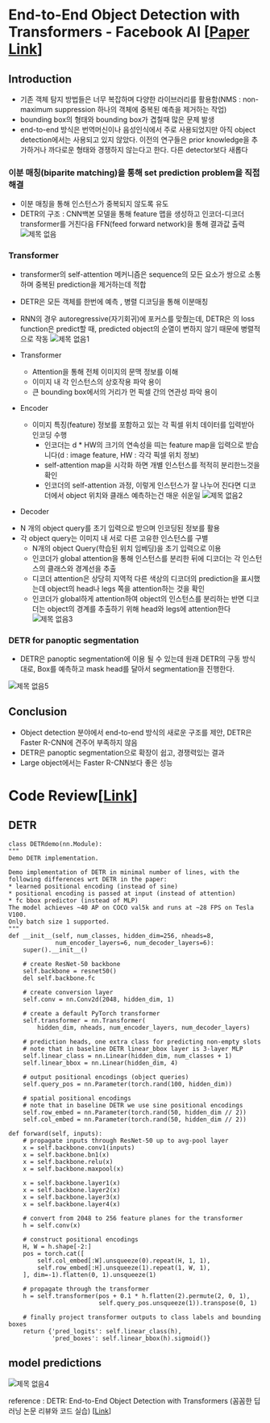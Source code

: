 # End-to-End Object Detection with Transformers - Facebook AI [[Paper Link](https://arxiv.org/abs/2005.12872)]
## Introduction
- 기존 객체 탐지 방법들은 너무 복잡하며 다양한 라이브러리를 활용함(NMS : non-maximum suppression 하나의 객체에 중복된 예측을 제거하는 작업)
- bounding box의 형태와 bounding box가 겹칠때 많은 문제 발생
- end-to-end 방식은 번역머신이나 음성인식에서 주로 사용되었지만 아직 object detection에서는 사용되고 있지 않았다. 이전의 연구들은 prior knowledge을 추가하거나 까다로운 형태와 경쟁하지 않는다고 한다. 다른 detector보다 새롭다

### 이분 매칭(biparite matching)을 통해 set prediction problem을 직접 해결 
- 이분 매칭을 통해 인스턴스가 중복되지 않도록 유도
- DETR의 구조 : CNN백본 모델을 통해 feature 맵을 생성하고 인코더-디코더 transformer를 거친다음 FFN(feed forward network)을 통해 결과값 출력
![제목 없음](https://user-images.githubusercontent.com/47103479/105000521-ca7e2100-5a71-11eb-95a0-ec6becd51cbb.png)

### Transformer
- transformer의 self-attention 메커니즘은 sequence의 모든 요소가 쌍으로 소통하며 중복된 prediction을 제거하는데 적합
- DETR은 모든 객체를 한번에 예측 , 병렬 디코딩을 통해 이분매칭
- RNN의 경우 autoregressive(자기회귀)에 포커스를 맞췄는데, DETR은 의 loss function은 predict할 때, predicted object의 순열이 변하지 않기 때문에 병렬적으로 작동
![제목 없음1](https://user-images.githubusercontent.com/47103479/105001464-25644800-5a73-11eb-9185-ed26f7ebed4f.png)

- Transformer
  * Attention을 통해 전체 이미지의 문맥 정보를 이해 
  * 이미지 내 각 인스턴스의 상호작용 파악 용이
  * 큰 bounding box에서의 거리가 먼 픽셀 간의 연관성 파악 용이
  
- Encoder
  * 이미지 특징(feature) 정보를 포함하고 있는 각 픽셀 위치 데이터를 입력받아 인코딩 수행
    * 인코더는 d * HW의 크기의 연속성을 띠는 feature map을 입력으로 받습니다(d : image feature, HW : 각각 픽셀 위치 정보)
    * self-attention map을 시각화 하면 개별 인스턴스를 적적히 분리한느것을 확인
    * 인코더의 self-attention 과정, 이렇게 인스턴스가 잘 나누어 진다면 디코더에서 object 위치와 클래스 예측하는건 매운 쉬운일 
    ![제목 없음2](https://user-images.githubusercontent.com/47103479/105001925-d8cd3c80-5a73-11eb-9c03-cc58d41ab18d.png)

 - Decoder
  * N 개의 object query를 초기 입력으로 받으며 인코딩된 정보를 활용
  * 각 object query는 이미지 내 서로 다른 고유한 인스턴스를 구별 
    * N개의 object Query(학습된 위치 임베딩)을 초기 입력으로 이용
    * 인코더가 global attention을 통해 인스턴스를 분리한 뒤에 디코더는 각 인스턴스의 클래스와 경계선을 추출
    * 디코더 attention은 상당히 지역적 다른 색상의 디코더의 prediction을 표시했는데 object의 head나 legs 쪽을 attention하는 것을 확인
    * 인코더가 global하게 attention하여 object의 인스턴스를 분리하는 반면 디코더는 object의 경계를 추출하기 위해 head와 legs에 attention한다
    ![제목 없음3](https://user-images.githubusercontent.com/47103479/105002210-3f525a80-5a74-11eb-9c1e-c4b2ce98d88b.png)

### DETR for panoptic segmentation
- DETR은 panoptic segmentation에 이용 될 수 있는데 원래 DETR의 구동 방식 대로, Box를 예측하고 mask head를 달아서 segmentation을 진행한다.

![제목 없음5](https://user-images.githubusercontent.com/47103479/105005420-a7a33b00-5a78-11eb-9e7e-0f9a89361e0a.png)

## Conclusion
- Object detection 분야에서 end-to-end 방식의 새로운 구조를 제안, DETR은 Faster R-CNN에 견주어 부족하지 않음
- DETR은 panoptic segmentation으로 확장이 쉽고, 경쟁력있는 결과
- Large object에서는 Faster R-CNN보다 좋은 성능

# Code Review[[Link](https://colab.research.google.com/github/facebookresearch/detr/blob/colab/notebooks/detr_demo.ipynb#scrollTo=Y6Jrz6xz71C0)]
## DETR
    class DETRdemo(nn.Module):
    """
    Demo DETR implementation.

    Demo implementation of DETR in minimal number of lines, with the
    following differences wrt DETR in the paper:
    * learned positional encoding (instead of sine)
    * positional encoding is passed at input (instead of attention)
    * fc bbox predictor (instead of MLP)
    The model achieves ~40 AP on COCO val5k and runs at ~28 FPS on Tesla V100.
    Only batch size 1 supported.
    """
    def __init__(self, num_classes, hidden_dim=256, nheads=8,
                 num_encoder_layers=6, num_decoder_layers=6):
        super().__init__()

        # create ResNet-50 backbone
        self.backbone = resnet50()
        del self.backbone.fc

        # create conversion layer
        self.conv = nn.Conv2d(2048, hidden_dim, 1)

        # create a default PyTorch transformer
        self.transformer = nn.Transformer(
            hidden_dim, nheads, num_encoder_layers, num_decoder_layers)

        # prediction heads, one extra class for predicting non-empty slots
        # note that in baseline DETR linear_bbox layer is 3-layer MLP
        self.linear_class = nn.Linear(hidden_dim, num_classes + 1)
        self.linear_bbox = nn.Linear(hidden_dim, 4)

        # output positional encodings (object queries)
        self.query_pos = nn.Parameter(torch.rand(100, hidden_dim))

        # spatial positional encodings
        # note that in baseline DETR we use sine positional encodings
        self.row_embed = nn.Parameter(torch.rand(50, hidden_dim // 2))
        self.col_embed = nn.Parameter(torch.rand(50, hidden_dim // 2))

    def forward(self, inputs):
        # propagate inputs through ResNet-50 up to avg-pool layer
        x = self.backbone.conv1(inputs)
        x = self.backbone.bn1(x)
        x = self.backbone.relu(x)
        x = self.backbone.maxpool(x)

        x = self.backbone.layer1(x)
        x = self.backbone.layer2(x)
        x = self.backbone.layer3(x)
        x = self.backbone.layer4(x)

        # convert from 2048 to 256 feature planes for the transformer
        h = self.conv(x)

        # construct positional encodings
        H, W = h.shape[-2:]
        pos = torch.cat([
            self.col_embed[:W].unsqueeze(0).repeat(H, 1, 1),
            self.row_embed[:H].unsqueeze(1).repeat(1, W, 1),
        ], dim=-1).flatten(0, 1).unsqueeze(1)

        # propagate through the transformer
        h = self.transformer(pos + 0.1 * h.flatten(2).permute(2, 0, 1),
                             self.query_pos.unsqueeze(1)).transpose(0, 1)
        
        # finally project transformer outputs to class labels and bounding boxes
        return {'pred_logits': self.linear_class(h), 
                'pred_boxes': self.linear_bbox(h).sigmoid()}

## model predictions

![제목 없음4](https://user-images.githubusercontent.com/47103479/105003138-a3295300-5a75-11eb-9e6e-59b8eafa15e6.png)


reference : DETR: End-to-End Object Detection with Transformers (꼼꼼한 딥러닝 논문 리뷰와 코드 실습) [[Link](https://www.youtube.com/watch?v=hCWUTvVrG7E&list=PLRx0vPvlEmdADpce8aoBhNnDaaHQN1Typ&index=1)]
